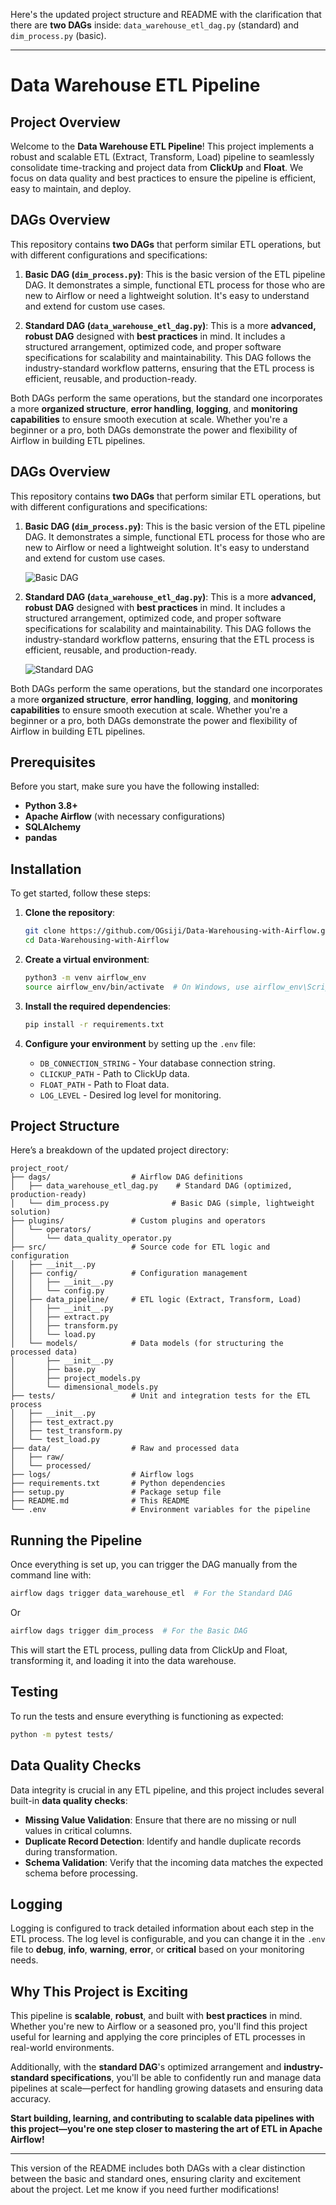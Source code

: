 Here's the updated project structure and README with the clarification that there are **two DAGs** inside: `data_warehouse_etl_dag.py` (standard) and `dim_process.py` (basic).

---

# Data Warehouse ETL Pipeline

## Project Overview
Welcome to the **Data Warehouse ETL Pipeline**! This project implements a robust and scalable ETL (Extract, Transform, Load) pipeline to seamlessly consolidate time-tracking and project data from **ClickUp** and **Float**. We focus on data quality and best practices to ensure the pipeline is efficient, easy to maintain, and deploy.

## DAGs Overview
This repository contains **two DAGs** that perform similar ETL operations, but with different configurations and specifications:

1. **Basic DAG (`dim_process.py`)**: This is the basic version of the ETL pipeline DAG. It demonstrates a simple, functional ETL process for those who are new to Airflow or need a lightweight solution. It's easy to understand and extend for custom use cases.

2. **Standard DAG (`data_warehouse_etl_dag.py`)**: This is a more **advanced, robust DAG** designed with **best practices** in mind. It includes a structured arrangement, optimized code, and proper software specifications for scalability and maintainability. This DAG follows the industry-standard workflow patterns, ensuring that the ETL process is efficient, reusable, and production-ready.

Both DAGs perform the same operations, but the standard one incorporates a more **organized structure**, **error handling**, **logging**, and **monitoring capabilities** to ensure smooth execution at scale. Whether you're a beginner or a pro, both DAGs demonstrate the power and flexibility of Airflow in building ETL pipelines.



## DAGs Overview

This repository contains **two DAGs** that perform similar ETL operations, but with different configurations and specifications:

1. **Basic DAG (`dim_process.py`)**: This is the basic version of the ETL pipeline DAG. It demonstrates a simple, functional ETL process for those who are new to Airflow or need a lightweight solution. It's easy to understand and extend for custom use cases.

   ![Basic DAG](images/airflow2.png)  <!-- Replace with actual image path -->

2. **Standard DAG (`data_warehouse_etl_dag.py`)**: This is a more **advanced, robust DAG** designed with **best practices** in mind. It includes a structured arrangement, optimized code, and proper software specifications for scalability and maintainability. This DAG follows the industry-standard workflow patterns, ensuring that the ETL process is efficient, reusable, and production-ready.

   ![Standard DAG](images/airflow1.png)  <!-- Replace with actual image path -->

Both DAGs perform the same operations, but the standard one incorporates a more **organized structure**, **error handling**, **logging**, and **monitoring capabilities** to ensure smooth execution at scale. Whether you're a beginner or a pro, both DAGs demonstrate the power and flexibility of Airflow in building ETL pipelines.


## Prerequisites
Before you start, make sure you have the following installed:

- **Python 3.8+**
- **Apache Airflow** (with necessary configurations)
- **SQLAlchemy**
- **pandas**

## Installation

To get started, follow these steps:

1. **Clone the repository**:
   ```bash
   git clone https://github.com/OGsiji/Data-Warehousing-with-Airflow.git
   cd Data-Warehousing-with-Airflow
   ```

2. **Create a virtual environment**:
   ```bash
   python3 -m venv airflow_env
   source airflow_env/bin/activate  # On Windows, use airflow_env\Scripts\activate
   ```

3. **Install the required dependencies**:
   ```bash
   pip install -r requirements.txt
   ```

4. **Configure your environment** by setting up the `.env` file:
   - `DB_CONNECTION_STRING` - Your database connection string.
   - `CLICKUP_PATH` - Path to ClickUp data.
   - `FLOAT_PATH` - Path to Float data.
   - `LOG_LEVEL` - Desired log level for monitoring.

## Project Structure

Here’s a breakdown of the updated project directory:

```
project_root/
├── dags/                  # Airflow DAG definitions
│   ├── data_warehouse_etl_dag.py    # Standard DAG (optimized, production-ready)
│   └── dim_process.py              # Basic DAG (simple, lightweight solution)
├── plugins/               # Custom plugins and operators
│   └── operators/
│       └── data_quality_operator.py
├── src/                   # Source code for ETL logic and configuration
│   ├── __init__.py
│   ├── config/            # Configuration management
│   │   ├── __init__.py
│   │   └── config.py
│   ├── data_pipeline/     # ETL logic (Extract, Transform, Load)
│   │   ├── __init__.py
│   │   ├── extract.py
│   │   ├── transform.py
│   │   └── load.py
│   └── models/            # Data models (for structuring the processed data)
│       ├── __init__.py
│       ├── base.py
│       ├── project_models.py
│       └── dimensional_models.py
├── tests/                 # Unit and integration tests for the ETL process
│   ├── __init__.py
│   ├── test_extract.py
│   ├── test_transform.py
│   └── test_load.py
├── data/                  # Raw and processed data
│   ├── raw/
│   └── processed/
├── logs/                  # Airflow logs
├── requirements.txt       # Python dependencies
├── setup.py               # Package setup file
├── README.md              # This README
└── .env                   # Environment variables for the pipeline
```

## Running the Pipeline

Once everything is set up, you can trigger the DAG manually from the command line with:

```bash
airflow dags trigger data_warehouse_etl  # For the Standard DAG
```

Or

```bash
airflow dags trigger dim_process  # For the Basic DAG
```

This will start the ETL process, pulling data from ClickUp and Float, transforming it, and loading it into the data warehouse.

## Testing

To run the tests and ensure everything is functioning as expected:

```bash
python -m pytest tests/
```

## Data Quality Checks

Data integrity is crucial in any ETL pipeline, and this project includes several built-in **data quality checks**:

- **Missing Value Validation**: Ensure that there are no missing or null values in critical columns.
- **Duplicate Record Detection**: Identify and handle duplicate records during transformation.
- **Schema Validation**: Verify that the incoming data matches the expected schema before processing.

## Logging

Logging is configured to track detailed information about each step in the ETL process. The log level is configurable, and you can change it in the `.env` file to **debug**, **info**, **warning**, **error**, or **critical** based on your monitoring needs.

## Why This Project is Exciting

This pipeline is **scalable**, **robust**, and built with **best practices** in mind. Whether you're new to Airflow or a seasoned pro, you'll find this project useful for learning and applying the core principles of ETL processes in real-world environments.

Additionally, with the **standard DAG**'s optimized arrangement and **industry-standard specifications**, you'll be able to confidently run and manage data pipelines at scale—perfect for handling growing datasets and ensuring data accuracy.

**Start building, learning, and contributing to scalable data pipelines with this project—you're one step closer to mastering the art of ETL in Apache Airflow!**

---

This version of the README includes both DAGs with a clear distinction between the basic and standard ones, ensuring clarity and excitement about the project. Let me know if you need further modifications!